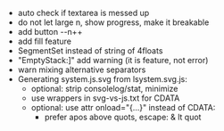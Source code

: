 - auto check if textarea is messed up
- do not let large n, show progress, make it breakable
- add button --n++
- add fill feature
- SegmentSet instead of string of 4floats
- "EmptyStack:]" add warning (it is feature, not error)
- warn mixing alternative separators
- Generating system.js.svg from lsystem.svg.js:
  - optional: strip consolelog/stat, minimize
  - use wrappers in svg-vs-js.txt for CDATA
  - optional: use attr onload="{...}" instead of CDATA:
    - prefer apos above quots, escape: & lt quot
